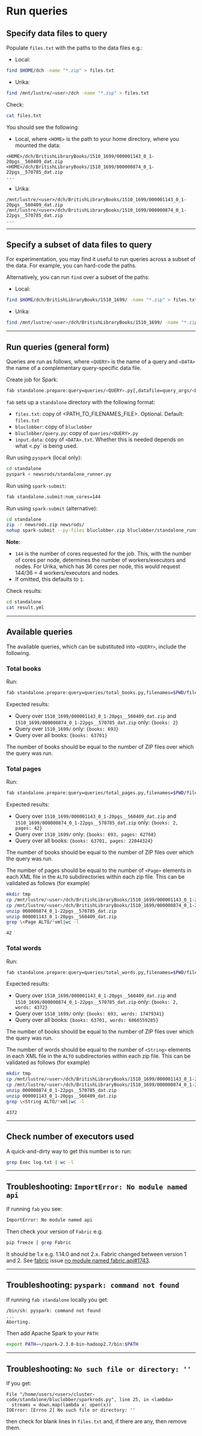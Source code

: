 # Run queries

## Specify data files to query

Populate `files.txt` with the paths to the data files e.g.:

* Local:

```bash
find $HOME/dch -name "*.zip" > files.txt
```

* Urika:

```bash
find /mnt/lustre/<user>/dch -name "*.zip" > files.txt
```

Check:

```bash
cat files.txt
```

You should see the following:

* Local, where `<HOME>` is the path to your home directory, where you mounted the data:

```
<HOME>/dch/BritishLibraryBooks/1510_1699/000001143_0_1-20pgs__560409_dat.zip
<HOME>/dch/BritishLibraryBooks/1510_1699/000000874_0_1-22pgs__570785_dat.zip
...
```

* Urika:

```
/mnt/lustre/<user>/dch/BritishLibraryBooks/1510_1699/000001143_0_1-20pgs__560409_dat.zip
/mnt/lustre/<user>/dch/BritishLibraryBooks/1510_1699/000000874_0_1-22pgs__570785_dat.zip
...
```

---

## Specify a subset of data files to query

For experimentation, you may find it useful to run queries across a subset of the data. For example, you can hard-code the paths.

Alternatively, you can run `find` over a subset of the paths:

* Local:

```bash
find $HOME/dch/BritishLibraryBooks/1510_1699/ -name "*.zip" > files.txt
```

* Urika:

```bash
find /mnt/lustre/<user>/dch/BritishLibraryBooks/1510_1699/ -name "*.zip" > files.txt
```

---

## Run queries (general form)

Queries are run as follows, where `<QUERY>` is the name of a query and `<DATA>` the name of a complementary query-specific data file.

Create job for Spark:

```bash
fab standalone.prepare:query=queries/<QUERY>.py[,datafile=query_args/<DATA>.txt][,filenames=<PATH_TO_FILENAMES_FILE>]
```

`fab` sets up a `standalone` directory with the following format:

* `files.txt`: copy of <PATH_TO_FILENAMES_FILE>. Optional. Default: `files.txt`
* `bluclobber`: copy of `bluclobber`
* `bluclobber/query.py`: copy of `queries/<QUERY>.py`
* `input.data`: copy of `<DATA>.txt`. Whether this is needed depends on what <<QUERY>.py` is being used.

Run using `pyspark` (local only):

```bash
cd standalone
pyspark < newsrods/standalone_runner.py
```

Run using `spark-submit`:

```bash
fab standalone.submit:num_cores=144
```

Run using `spark-submit` (alternative):

```bash
cd standalone
zip -r newsrods.zip newsrods/
nohup spark-submit --py-files bluclobber.zip bluclobber/standalone_runner.py 144 > log.txt &
```

**Note:**

* `144` is the number of cores requested for the job. This, with the number of cores per node, determines the number of workers/executors and nodes. For Urika, which has 36 cores per node, this would request 144/36 = 4 workers/executors and nodes.
* If omitted, this defaults to `1`.

Check results:

```bash
cd standalone
cat result.yml 
```

---

## Available queries

The available queries, which can be substituted into `<QUERY>`, include the following.

### Total books

Run:

```bash
fab standalone.prepare:query=queries/total_books.py,filenames=$PWD/files.txt standalone.submit:num_cores=144
```

Expected results:

* Query over `1510_1699/000001143_0_1-20pgs__560409_dat.zip` and `1510_1699/000000874_0_1-22pgs__570785_dat.zip` only: `{books: 2}`
* Query over `1510_1699/` only:  `{books: 693}`
* Query over all books: `{books: 63701}`

The number of books should be equal to the number of ZIP files over which the query was run.

### Total pages

Run:

```bash
fab standalone.prepare:query=queries/total_pages.py,filenames=$PWD/files.txt standalone.submit:num_cores=144
```

Expected results:

* Query over `1510_1699/000001143_0_1-20pgs__560409_dat.zip` and `1510_1699/000000874_0_1-22pgs__570785_dat.zip` only: `{books: 2, pages: 42}`
* Query over `1510_1699/` only:  `{books: 693, pages: 62768}`
* Query over all books: `{books: 63701, pages: 22044324}`

The number of books should be equal to the number of ZIP files over which the query was run.

The number of pages should be equal to the number of `<Page>` elements in each XML file in the `ALTO` subdirectories within each zip file. This can be validated as follows (for example)

```bash
mkdir tmp
cp /mnt/lustre/<user>/dch/BritishLibraryBooks/1510_1699/000001143_0_1-20pgs__560409_dat.zip .
cp /mnt/lustre/<user>/dch/BritishLibraryBooks/1510_1699/000000874_0_1-22pgs__570785_dat.zip .
unzip 000000874_0_1-22pgs__570785_dat.zip
unzip 000001143_0_1-20pgs__560409_dat.zip
grep \<Page ALTO/*xml|wc -l
```
```
42
```

### Total words

Run:

```bash
fab standalone.prepare:query=queries/total_words.py,filenames=$PWD/files.txt standalone.submit:num_cores=144
```

Expected results:

* Query over `1510_1699/000001143_0_1-20pgs__560409_dat.zip` and `1510_1699/000000874_0_1-22pgs__570785_dat.zip` only: `{books: 2, words: 4372}`
* Query over `1510_1699/` only: `{books: 693, words: 17479341}`
* Query over all books: `{books: 63701, words: 6866559285}`

The number of books should be equal to the number of ZIP files over which the query was run.

The number of words should be equal to the number of `<String>` elements in each XML file in the `ALTO` subdirectories within each zip file. This can be validated as follows (for example)

```bash
mkdir tmp
cp /mnt/lustre/<user>/dch/BritishLibraryBooks/1510_1699/000001143_0_1-20pgs__560409_dat.zip .
cp /mnt/lustre/<user>/dch/BritishLibraryBooks/1510_1699/000000874_0_1-22pgs__570785_dat.zip .
unzip 000000874_0_1-22pgs__570785_dat.zip
unzip 000001143_0_1-20pgs__560409_dat.zip
grep \<String ALTO/*xml|wc -l
```
```
4372
```

---

## Check number of executors used

A quick-and-dirty way to get this number is to run:

```bash
grep Exec log.txt | wc -l
```

---

## Troubleshooting: `ImportError: No module named api`

If running `fab` you see:

```bash
ImportError: No module named api
```

Then check your version of `Fabric` e.g.

```bash
pip freeze | grep Fabric
```

It should be 1.x e.g. 1.14.0 and not 2.x. Fabric changed between version 1 and 2. See [fabric](https://github.com/fabric/fabric/issues/1743) issue [no module named fabric.api#1743](https://github.com/fabric/fabric/issues/1743).

---

## Troubleshooting: `pyspark: command not found`

If running `fab standalone` locally you get:

```bash
/bin/sh: pyspark: command not found
...
Aborting.
```

Then add Apache Spark to your `PATH`:

```bash
export PATH=~/spark-2.3.0-bin-hadoop2.7/bin:$PATH
```

---

## Troubleshooting: `No such file or directory: ''`

If you get:

```
File "/home/users/<user>/cluster-code/standalone/bluclobber/sparkrods.py", line 25, in <lambda>
  streams = down.map(lambda x: open(x))
IOError: [Errno 2] No such file or directory: ''
```

then check for blank lines in `files.txt` and, if there are any, then remove them.
